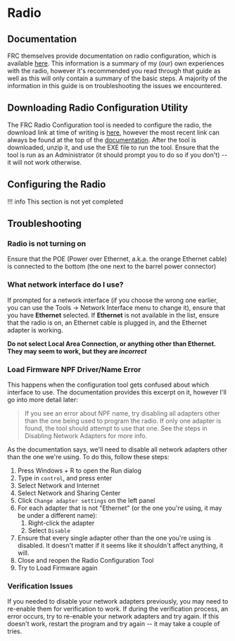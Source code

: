 # Radio

## Documentation
FRC themselves provide documentation on radio configuration, which is available [here](https://docs.wpilib.org/en/stable/docs/zero-to-robot/step-3/radio-programming.html). This information is a summary of my (our) own experiences with the radio, however it's recommended you read through that guide as well as this will only contain a summary of the basic steps. A majority of the information in this guide is on troubleshooting the issues we encountered.

## Downloading Radio Configuration Utility
The FRC Radio Configuration tool is needed to configure the radio, the download link at time of writing is [here](https://firstfrc.blob.core.windows.net/frc2023/Radio/FRC_Radio_Configuration_23_0_2.zip), however the most recent link can always be found at the top of the [documentation](#documentation). After the tool is downloaded, unzip it, and use the EXE file to run the tool. Ensure that the tool is run as an Administrator (it should prompt you to do so if you don't) -- it will not work otherwise.

## Configuring the Radio

!!! info
    This section is not yet completed

## Troubleshooting
### Radio is not turning on
Ensure that the POE (Power over Ethernet, a.k.a. the orange Ethernet cable) is connected to the bottom (the one next to the barrel power connector)

### What network interface do I use?
If prompted for a network interface (if you choose the wrong one earlier, you can use the Tools → Network Interface menu to change it), ensure that you have **Ethernet** selected. If **Ethernet** is not available in the list, ensure that the radio is on, an Ethernet cable is plugged in, and the Ethernet adapter is working.

**Do not select Local Area Connection, or anything other than Ethernet. They may seem to work, but they are *incorrect***

### Load Firmware NPF Driver/Name Error
This happens when the configuration tool gets confused about which interface to use. The documentation provides this excerpt on it, however I'll go into more detail later:

> If you see an error about NPF name, try disabling all adapters other than the one being used to program the radio. If only one adapter is found, the tool should attempt to use that one. See the steps in Disabling Network Adapters for more info.

As the documentation says, we'll need to disable all network adapters other than the one we're using. To do this, follow these steps:

1. Press Windows + R to open the Run dialog
2. Type in `control`, and press enter
3. Select Network and Internet
4. Select Network and Sharing Center
5. Click `Change adapter settings` on the left panel
6. For each adapter that is not "Ethernet" (or the one you're using, it may be under a different name):
    1. Right-click the adapter
    2. Select `Disable`
7. Ensure that every single adapter other than the one you're using is disabled. It doesn't matter if it seems like it shouldn't affect anything, it will.
8. Close and reopen the Radio Configuration Tool
9. Try to Load Firmware again

### Verification Issues
If you needed to disable your network adapters previously, you may need to re-enable them for verification to work. If during the verification process, an error occurs, try to re-enable your network adapters and try again. If this doesn't work, restart the program and try again -- it may take a couple of tries.


